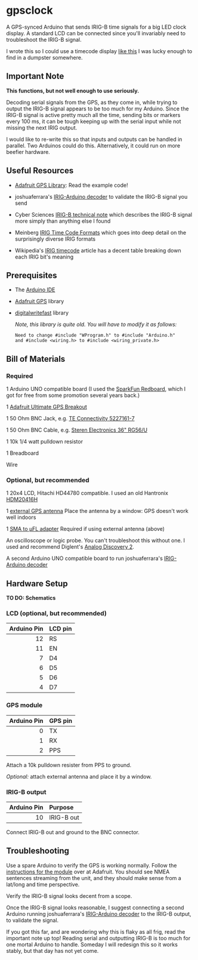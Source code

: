 # gpsclock
A GPS-synced Arduino that sends IRIG-B time signals for a big LED clock 
display.  A standard LCD can be connected since you'll invariably need 
to troubleshoot the IRIG-B signal.

I wrote this so I could use a timecode display [like this](https://prostudioconnection.com/products/symmetricom-820-210-rd-1-irig-b-serial-timecode-red-led-remote-display-rackmount-refurbished) 
I was lucky enough to find in a dumpster somewhere.

## Important Note

**This functions, but not well enough to use seriously.**

Decoding serial signals from the GPS, as they come in, while trying to 
output the IRIG-B signal appears to be too much for my Arduino.  Since 
the IRIG-B signal is active pretty much all the time, sending bits or 
markers every 100 ms, it can be tough keeping up with the serial input 
while not missing the next IRIG output.

I would like to re-write this so that inputs and outputs can be handled 
in parallel.  Two Arduinos could do this.  Alternatively, it could run 
on more beefier hardware.

## Useful Resources

* [Adafruit GPS Library](https://github.com/adafruit/Adafruit_GPS):
  Read the example code!

* joshuaferrara's [IRIG-Arduino decoder](https://github.com/joshuaferrara/IRIG-Arduino) 
  to validate the IRIG-B signal you send

* Cyber Sciences [IRIG-B technical note](http://www.cyber-sciences.com/wp-content/uploads/2019/01/TN-102_IRIG-B.pdf) 
  which describes the IRIG-B signal more simply than anything else I found

* Meinberg [IRIG Time Code Formats](https://www.meinbergglobal.com/english/info/irig.htm)
  which goes into deep detail on the surprisingly diverse IRIG formats

* Wikipedia's [IRIG timecode](https://en.wikipedia.org/wiki/IRIG_timecode)
  article has a decent table breaking down each IRIG bit's meaning

## Prerequisites
* The [Arduino IDE](https://www.arduino.cc/en/Main/Software)

* [Adafruit GPS](https://github.com/adafruit/Adafruit_GPS) library

* [digitalwritefast](https://code.google.com/archive/p/digitalwritefast/) library

  *Note, this library is quite old.  You will have to modify it as follows:*
  ```
  Need to change #include "WProgram.h" to #include "Arduino.h"
  and #include <wiring.h> to #include <wiring_private.h>
  ```

## Bill of Materials
### Required
1 Arduino UNO compatible board (I used the 
[SparkFun Redboard](https://www.sparkfun.com/products/13975), which I got 
for free from some promotion several years back.)

1 [Adafruit Ultimate GPS Breakout](https://www.adafruit.com/product/746)

1 50 Ohm BNC Jack, e.g. [TE Connectivity 5227161-7](https://www.digikey.com/product-detail/en/te-connectivity-amp-connectors/5227161-7/A32260-ND/811158)

1 50 Ohm BNC Cable, e.g. [Steren Electronics 36" RG56/U](https://www.jameco.com/webapp/wcs/stores/servlet/ProductDisplay?langId=-1&storeId=10001&catalogId=10001&productId=11404)

1 10k 1/4 watt pulldown resistor

1 Breadboard

Wire

### Optional, but recommended
1 20x4 LCD, Hitachi HD44780 compatible.  I used an old Hantronix 
[HDM20416H](https://www.mouser.com/ProductDetail/Hantronix/HDM20416H-S00S?qs=NSR9MB9QqxYnIDs7uTmqSQ%3D%3D)

1 [external GPS antenna](https://www.adafruit.com/product/960) Place the 
antenna by a window: GPS doesn't work well indoors

1 [SMA to μFL adapter](https://www.adafruit.com/product/851) Required if 
using external antenna (above)

An oscilloscope or logic probe.  You can't troubleshoot this without one.  I 
used and recommend Diglent's 
[Analog Discovery 2](https://store.digilentinc.com/analog-discovery-2-100msps-usb-oscilloscope-logic-analyzer-and-variable-power-supply/).

A second Arduino UNO compatible board to run joshuaferrara's 
[IRIG-Arduino decoder](https://github.com/joshuaferrara/IRIG-Arduino)

## Hardware Setup
**TO DO: Schematics**

### LCD (optional, but recommended)
| Arduino Pin | LCD pin |
|------------:|:--------|
|          12 | RS      |
|          11 | EN      |
|           7 | D4      |
|           6 | D5      |
|           5 | D6      |
|           4 | D7      |

### GPS module
| Arduino Pin | GPS pin |
|------------:|:--------|
|           0 | TX      |
|           1 | RX      |
|           2 | PPS     |

Attach a 10k pulldown resister from PPS to ground.

*Optional:* attach external antenna and place it by a window.

### IRIG-B output
| Arduino Pin | Purpose    |
|------------:|:-----------|
|          10 | IRIG-B out |

Connect IRIG-B out and ground to the BNC connector.

## Troubleshooting
Use a spare Arduino to verify the GPS is working normally.  Follow the 
[instructions for the module](https://learn.adafruit.com/adafruit-ultimate-gps) 
over at Adafruit.  You should see NMEA sentences streaming from the unit, 
and they should make sense from a lat/long and time perspective.

Verify the IRIG-B signal looks decent from a scope.

Once the IRIG-B signal looks reasonable, I suggest connecting a second 
Arduino running joshuaferrara's [IRIG-Arduino decoder](https://github.com/joshuaferrara/IRIG-Arduino) 
to the IRIG-B output, to validate the signal.

If you got this far, and are wondering why this is flaky as all frig, read 
the important note up top!  Reading serial and outputting IRIG-B is too 
much for one mortal Arduino to handle.  Someday I will redesign this so it 
works stably, but that day has not yet come.
